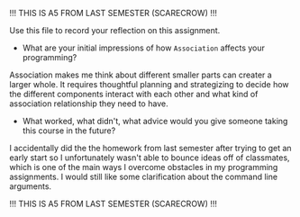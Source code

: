 !!! THIS IS A5 FROM LAST SEMESTER (SCARECROW) !!!

Use this file to record your reflection on this assignment.

- What are your initial impressions of how `Association` affects your programming?

Association makes me think about different smaller parts can creater a larger whole. It requires thoughtful planning and strategizing to decide how the different components interact with each other and what kind of association relationship they need to have. 

- What worked, what didn't, what advice would you give someone taking this course in the future?

I accidentally did the the homework from last semester after trying to get an early start so I unfortunately wasn't able to bounce ideas off of classmates, which is one of the main ways I overcome obstacles in my programming assignments. I would still like some clarification about the command line arguments. 

!!! THIS IS A5 FROM LAST SEMESTER (SCARECROW) !!! 